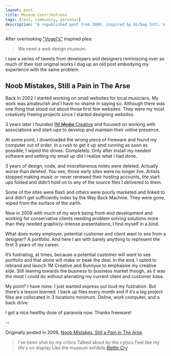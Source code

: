 ```yaml
---
layout: post
title: Museum Contributions
tags: [rant, community, personal]
description: "A republished post from 2008, inspired by Airbag Intl.'s plea for a Web Design Musem."
---
```


After overlooking ["Vogel's"](http://www.airbagindustries.com/archives/airbag/vogel.php) inspired plea:

> We need a web design museum.

I saw a series of tweets from developers and designers reminiscing over so much of their lost original works I dug up an old post embodying my experience with the same problem.

## Noob Mistakes, Still a Pain in The Arse

Back in 2002 I started working on small websites for local musicians. My work was amateurish and I have no shame in saying so. Although there was one thing that stood out about those first few websites. They were my most creatively freeing projects since I started designing websites.

3 years later I founded [1M <strike>Media</strike> Creative](http://unmatchedstyle.com/gallery/1mcreativecom.php) and focused on working with associations and start-ups to develop and maintain their online presence.

At some point, I downloaded the wrong piece of freeware and found my computer out of order. In a rush to get it up amd running as soon as possible, I wiped the drives. Completely. Only after install my needed software and setting my email up did I realize what I had done.

3 years of design, code, and miscellaneous notes were deleted. Actually worse than deleted. You see, those early sites were no longer live. Artists stopped making music or never renewed their hosting accounts, the start ups folded and didn’t hold on to any of the source files I delivered to them.

Some of the sites were flash and others were poorly marketed and linked to and didn’t get sufficiently index by the Way Back Machine. They were gone, wiped from the surface of the earth.

Now in 2008 with much of my work being front-end development and working for conservative clients needing problem solving solutions more than they needed graphicly-intense presentations, I find myself in a bind.

What does every employer, potential customer and client want to see from a designer? A portfolio. And here I am with barely anything to represent the first 3 years of my career.

It’s fustrating, at times, because a potential customer will want to see portfolio and that alone will make or beak the deal. In the end, I opted to rebrand and launch 1M Creative and Bunnyux to emphasise my creative side. Still leaning towards the business to business market though, as it was the most I could do without alienating my current client and customer base.

My point? I have none. I just wanted express out loud my fustration. But there’s a lesson learned. I back up files every month and if it’s a big project files are collocated in 3 locations minimum. Online, work computer, and a back drive.

I got a nice healthy dose of paranoia now. Thanks freeware!

--

Originally posted in 2008, [Noob Mistakes, Still a Pain in The Arse](http://rabidlogic.com/2008/08/noob-mistakes-still-a-pain-in-the-arse/).

> I've been shot by my critics
> Talked about by the cynics
> Feel like my life's on display
> Like the museum exhibits *[Battle Cry](http://rapgenius.com/Obie-trice-battle-cry-lyrics)*
